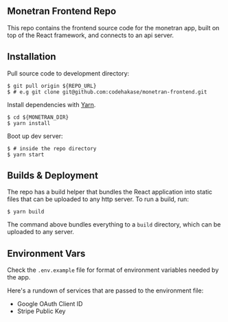 ## Monetran Frontend Repo
This repo contains the frontend source code for the monetran app, built on top of the React framework, and connects to an api server.

## Installation
Pull source code to development directory:
```shell
$ git pull origin ${REPO_URL}
$ # e.g git clone git@github.com:codehakase/monetran-frontend.git
```

Install dependencies with [Yarn](https://yarnpkg.com/lang/en/docs/install).
```shell
$ cd ${MONETRAN_DIR}
$ yarn install
```
Boot up dev server:
```shell
$ # inside the repo directory
$ yarn start
```

## Builds & Deployment
The repo has a build helper that bundles the React application into static files that can be uploaded to any http server. To run a build, run:
```shell
$ yarn build
```

The command above bundles everything to a `build` directory, which can be uploaded to any server.

## Environment Vars
Check the `.env.example` file for format of environment variables needed by the app.

Here's a rundown of services that are passed to the environment file:
- Google OAuth Client ID
- Stripe Public Key
